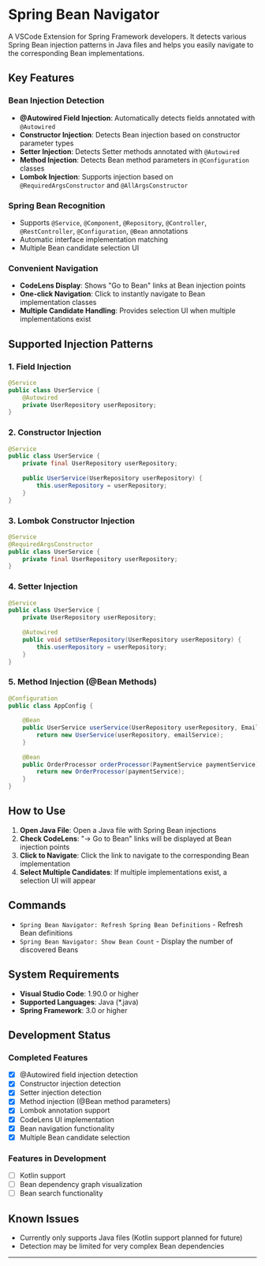 # Spring Bean Navigator

A VSCode Extension for Spring Framework developers. It detects various Spring Bean injection patterns in Java files and helps you easily navigate to the corresponding Bean implementations.

## Key Features

### Bean Injection Detection
- **@Autowired Field Injection**: Automatically detects fields annotated with `@Autowired`
- **Constructor Injection**: Detects Bean injection based on constructor parameter types
- **Setter Injection**: Detects Setter methods annotated with `@Autowired`
- **Method Injection**: Detects Bean method parameters in `@Configuration` classes
- **Lombok Injection**: Supports injection based on `@RequiredArgsConstructor` and `@AllArgsConstructor`

### Spring Bean Recognition
- Supports `@Service`, `@Component`, `@Repository`, `@Controller`, `@RestController`, `@Configuration`, `@Bean` annotations
- Automatic interface implementation matching
- Multiple Bean candidate selection UI

### Convenient Navigation
- **CodeLens Display**: Shows "Go to Bean" links at Bean injection points
- **One-click Navigation**: Click to instantly navigate to Bean implementation classes
- **Multiple Candidate Handling**: Provides selection UI when multiple implementations exist

## Supported Injection Patterns

### 1. Field Injection
```java
@Service
public class UserService {
    @Autowired
    private UserRepository userRepository;
}
```

### 2. Constructor Injection
```java
@Service
public class UserService {
    private final UserRepository userRepository;
    
    public UserService(UserRepository userRepository) {
        this.userRepository = userRepository;
    }
}
```

### 3. Lombok Constructor Injection
```java
@Service
@RequiredArgsConstructor
public class UserService {
    private final UserRepository userRepository;
}
```

### 4. Setter Injection
```java
@Service
public class UserService {
    private UserRepository userRepository;
    
    @Autowired
    public void setUserRepository(UserRepository userRepository) {
        this.userRepository = userRepository;
    }
}
```

### 5. Method Injection (@Bean Methods)
```java
@Configuration
public class AppConfig {
    
    @Bean
    public UserService userService(UserRepository userRepository, EmailService emailService) {
        return new UserService(userRepository, emailService);
    }
    
    @Bean
    public OrderProcessor orderProcessor(PaymentService paymentService) {
        return new OrderProcessor(paymentService);
    }
}
```

## How to Use

1. **Open Java File**: Open a Java file with Spring Bean injections
2. **Check CodeLens**: "→ Go to Bean" links will be displayed at Bean injection points
3. **Click to Navigate**: Click the link to navigate to the corresponding Bean implementation
4. **Select Multiple Candidates**: If multiple implementations exist, a selection UI will appear

## Commands

- `Spring Bean Navigator: Refresh Spring Bean Definitions` - Refresh Bean definitions
- `Spring Bean Navigator: Show Bean Count` - Display the number of discovered Beans

## System Requirements

- **Visual Studio Code**: 1.90.0 or higher
- **Supported Languages**: Java (*.java)
- **Spring Framework**: 3.0 or higher

## Development Status

### Completed Features
- [x] @Autowired field injection detection
- [x] Constructor injection detection
- [x] Setter injection detection
- [x] Method injection (@Bean method parameters)
- [x] Lombok annotation support
- [x] CodeLens UI implementation
- [x] Bean navigation functionality
- [x] Multiple Bean candidate selection

### Features in Development
- [ ] Kotlin support
- [ ] Bean dependency graph visualization
- [ ] Bean search functionality

## Known Issues

- Currently only supports Java files (Kotlin support planned for future)
- Detection may be limited for very complex Bean dependencies

---